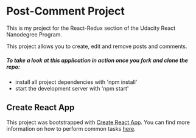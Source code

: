 # Post-Comment Project

This is my project for the React-Redux section of the Udacity React Nanodegree Program.

This project allows you to create, edit and remove posts and comments.

##### To take a look at this application in action once you fork and clone the repo:

* install all project dependencies with 'npm install'
* start the development server with 'npm start'

## Create React App

This project was bootstrapped with [Create React App](https://github.com/facebookincubator/create-react-app). You can find more information on how to perform common tasks [here](https://github.com/facebookincubator/create-react-app/blob/master/packages/react-scripts/template/README.md).